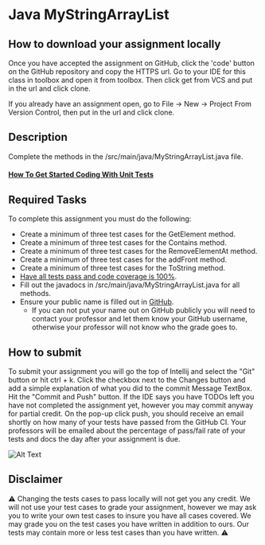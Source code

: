 # Java MyStringArrayList
## How to download your assignment locally

Once you have accepted the assignment on GitHub, click the 'code' button on the GitHub repository and copy the HTTPS url.
Go to your IDE for this class in toolbox and open it from toolbox.
Then click get from VCS and put in the url and click clone.

If you already have an assignment open, go to File &rarr; New &rarr; Project From Version Control,
then put in the url and click clone.

## Description
Complete the methods in the /src/main/java/MyStringArrayList.java file.

#### [How To Get Started Coding With Unit Tests](https://youtube.com/playlist?list=PLB8wiCkY95dmqfpxNCdDFHVg13K5TN_kM)

## Required Tasks
To complete this assignment you must do the following:

- Create a minimum of three test cases for the GetElement method.
- Create a minimum of three test cases for the Contains method.
- Create a minimum of three test cases for the RemoveElementAt method. 
- Create a minimum of three test cases for the addFront method. 
- Create a minimum of three test cases for the ToString method.
- [Have all tests pass and code coverage is 100%](https://www.jetbrains.com/help/idea/running-test-with-coverage.html#run-config-with-coverage).
- Fill out the javadocs in /src/main/java/MyStringArrayList.java for all methods.
- Ensure your public name is filled out in [GitHub](https://github.com/settings/profile).
    - If you can not put your name out on GitHub publicly you will need to contact your professor and let them know
      your GitHub username, otherwise your professor will not know who the grade goes to.

## How to submit

To submit your assignment you will go the top of Intellij and select the "Git" button or hit ctrl + k. Click the checkbox next to the Changes button and add a simple explanation of what you did to the commit Message TextBox. Hit the "Commit and Push" button. If the IDE says you have TODOs left you have not completed the assignment yet, however you may commit anyway for partial credit. On the pop-up click push, you should receive an email shortly on how many of your tests have passed from the GitHub CI. Your professors will be emailed about the percentage of pass/fail rate of your tests and docs the day after your assignment is due.

![Alt Text](assets/TurningInAssignmentExample.gif)

## Disclaimer
⚠️ Changing the tests cases to pass locally will not get you any credit. We will not use your test cases to grade
your assignment, however we may ask you to write your own test cases to insure you have all cases covered.
We may grade you on the test cases you have written in addition to ours. Our tests may contain more or less test cases than you have written. ⚠️
